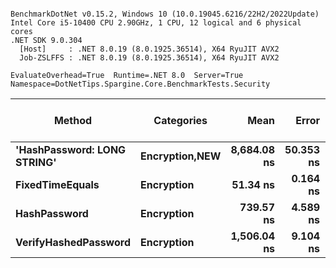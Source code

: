 ```

BenchmarkDotNet v0.15.2, Windows 10 (10.0.19045.6216/22H2/2022Update)
Intel Core i5-10400 CPU 2.90GHz, 1 CPU, 12 logical and 6 physical cores
.NET SDK 9.0.304
  [Host]     : .NET 8.0.19 (8.0.1925.36514), X64 RyuJIT AVX2
  Job-ZSLFFS : .NET 8.0.19 (8.0.1925.36514), X64 RyuJIT AVX2

EvaluateOverhead=True  Runtime=.NET 8.0  Server=True  
Namespace=DotNetTips.Spargine.Core.BenchmarkTests.Security  

```
| Method                      | Categories         | Mean        | Error     | StdDev    | StdErr    | Min         | Q1          | Median      | Q3          | Max         | Op/s         | CI99.9% Margin | Iterations | Kurtosis | MValue | Skewness | Rank | LogicalGroup | Baseline | Code Size | Completed Work Items | Lock Contentions | Gen0   | Exceptions | Allocated |
|---------------------------- |------------------- |------------:|----------:|----------:|----------:|------------:|------------:|------------:|------------:|------------:|-------------:|---------------:|-----------:|---------:|-------:|---------:|-----:|------------- |--------- |----------:|---------------------:|-----------------:|-------:|-----------:|----------:|
| **&#39;HashPassword: LONG STRING&#39;** | **Encryption,**NEW**** | **8,684.08 ns** | **50.353 ns** | **44.637 ns** | **11.930 ns** | **8,611.02 ns** | **8,652.67 ns** | **8,676.86 ns** | **8,713.99 ns** | **8,770.00 ns** |    **115,153.2** |       **1.035 ns** |      **14.00** |    **1.961** |  **2.000** |   **0.2350** |    **4** | *****            | **No**       |     **350 B** |                    **-** |                **-** | **0.0153** |          **-** |    **2320 B** |
| **FixedTimeEquals**             | **Encryption**         |    **51.34 ns** |  **0.164 ns** |  **0.154 ns** |  **0.040 ns** |    **51.10 ns** |    **51.26 ns** |    **51.33 ns** |    **51.44 ns** |    **51.64 ns** | **19,477,198.0** |       **7.480 ns** |      **15.00** |    **2.102** |  **2.000** |   **0.1692** |    **1** | *****            | **No**       |     **604 B** |                    **-** |                **-** | **0.0007** |          **-** |      **64 B** |
| **HashPassword**                | **Encryption**         |   **739.57 ns** |  **4.589 ns** |  **4.293 ns** |  **1.108 ns** |   **732.83 ns** |   **736.10 ns** |   **741.07 ns** |   **742.13 ns** |   **747.25 ns** |  **1,352,132.5** |       **6.946 ns** |      **15.00** |    **1.756** |  **2.000** |  **-0.0960** |    **2** | *****            | **No**       |     **356 B** |                    **-** |                **-** | **0.0038** |          **-** |     **400 B** |
| **VerifyHashedPassword**        | **Encryption**         | **1,506.04 ns** |  **9.104 ns** |  **7.108 ns** |  **2.052 ns** | **1,494.56 ns** | **1,499.41 ns** | **1,509.58 ns** | **1,510.53 ns** | **1,514.46 ns** |    **663,991.3** |       **4.974 ns** |      **12.00** |    **1.479** |  **2.000** |  **-0.5490** |    **3** | *****            | **No**       |   **1,181 B** |                    **-** |                **-** | **0.0076** |          **-** |     **776 B** |
